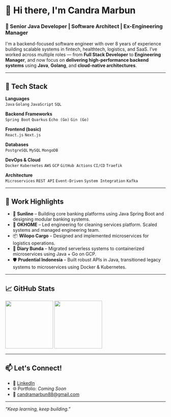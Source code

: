 # 👋 Hi there, I'm Candra Marbun

### 💼 Senior Java Developer | Software Architect | Ex-Engineering Manager

I'm a backend-focused software engineer with over 8 years of experience building scalable systems in fintech, healthtech, logistics, and SaaS. I’ve worked across multiple roles — from **Full Stack Developer** to **Engineering Manager**, and now focus on **delivering high-performance backend systems** using **Java**, **Golang**, and **cloud-native architectures**.

---

## 🔧 Tech Stack

**Languages**  
`Java` `Golang` `JavaScript` `SQL`

**Backend Frameworks**  
`Spring Boot` `Quarkus` `Echo (Go)` `Gin (Go)`

**Frontend (basic)**  
`React.js` `Next.js`

**Databases**  
`PostgreSQL` `MySQL` `MongoDB`

**DevOps & Cloud**  
`Docker` `Kubernetes` `AWS` `GCP` `GitHub Actions` `CI/CD` `Traefik`

**Architecture**  
`Microservices` `REST API` `Event-Driven` `System Integration` `Kafka`

---

## 🏢 Work Highlights

- 🏦 **Sunline** – Building core banking platforms using Java Spring Boot and designing modular banking systems.
- 🧹 **OKHOME** – Led engineering for cleaning services platform. Scaled systems and managed engineering team.
- 📦 **Wilopo Cargo** – Designed and implemented microservices for logistics operations.
- 💊 **Diary Bunda** – Migrated serverless systems to containerized microservices using Java + Go on GCP.
- 🛡️ **Prudential Indonesia** – Built robust APIs in Java, transitioned legacy systems to microservices using Docker & Kubernetes.

---

## 📈 GitHub Stats

<p align="left">
  <img height="150px" src="https://github-readme-stats.vercel.app/api?username=candramarbun&show_icons=true&theme=tokyonight&count_private=true" />
  <img height="150px" src="https://github-readme-stats.vercel.app/api/top-langs/?username=candramarbun&layout=compact&theme=tokyonight" />
</p>

---

## 📫 Let's Connect!

- 💼 [LinkedIn](https://www.linkedin.com/in/candramarbun)  
- 🌐 Portfolio: _Coming Soon_  
- 📨 candramarbun88@gmail.com  

---
_“Keep learning, keep building.”_
